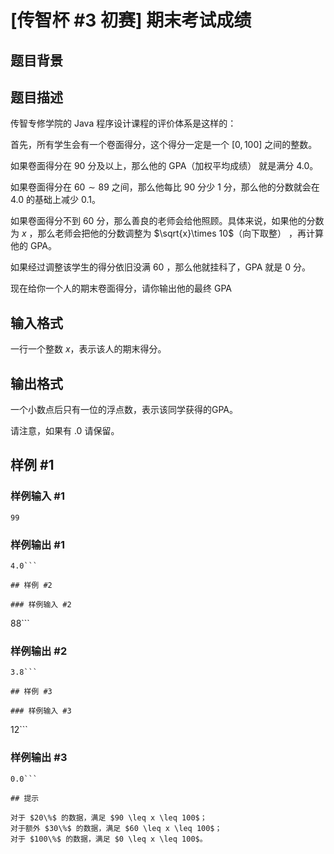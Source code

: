 # [传智杯 #3 初赛] 期末考试成绩

## 题目背景



## 题目描述

传智专修学院的 Java 程序设计课程的评价体系是这样的：

首先，所有学生会有一个卷面得分，这个得分一定是一个 $[0,100]$ 之间的整数。

如果卷面得分在 $90$ 分及以上，那么他的 GPA（加权平均成绩） 就是满分 $4.0$。

如果卷面得分在 $60 \sim 89$ 之间，那么他每比 $90$ 分少 $1$ 分，那么他的分数就会在 $4.0$ 的基础上减少 $0.1$。

如果卷面得分不到 $60$ 分，那么善良的老师会给他照顾。具体来说，如果他的分数为 $x$ ，那么老师会把他的分数调整为 $\sqrt{x}\times 10$（向下取整） ，再计算他的 GPA。

如果经过调整该学生的得分依旧没满 $60$ ，那么他就挂科了，GPA 就是 $0$ 分。

现在给你一个人的期末卷面得分，请你输出他的最终 GPA

## 输入格式

一行一个整数 $x$，表示该人的期末得分。

## 输出格式

一个小数点后只有一位的浮点数，表示该同学获得的GPA。

请注意，如果有 $.0$ 请保留。

## 样例 #1

### 样例输入 #1
```
99
```

### 样例输出 #1

```
4.0```

## 样例 #2

### 样例输入 #2
```
88```

### 样例输出 #2

```
3.8```

## 样例 #3

### 样例输入 #3
```
12```

### 样例输出 #3

```
0.0```

## 提示

对于 $20\%$ 的数据，满足 $90 \leq x \leq 100$；  
对于额外 $30\%$ 的数据，满足 $60 \leq x \leq 100$；  
对于 $100\%$ 的数据，满足 $0 \leq x \leq 100$。
